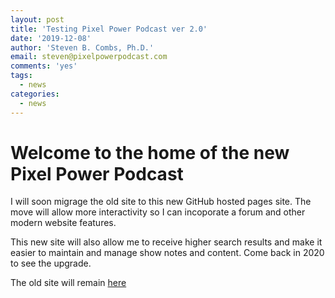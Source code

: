 ```yaml
---
layout: post
title: 'Testing Pixel Power Podcast ver 2.0'
date: '2019-12-08'
author: 'Steven B. Combs, Ph.D.'
email: steven@pixelpowerpodcast.com
comments: 'yes'
tags:
  - news
categories:
  - news
---
```


# Welcome to the home of the new Pixel Power Podcast

I will soon migrage the old site to this new GitHub hosted pages site. The move will allow more interactivity so I can incoporate a forum and other modern website features.

This new site will also allow me to receive higher search results and make it easier to maintain and manage show notes and content. Come back in 2020 to see the upgrade.

The old site will remain [here](https://www.pixelpowerpodcast.com)
